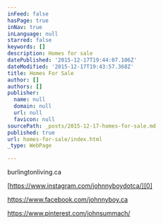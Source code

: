 ```yaml
---
inFeed: false
hasPage: true
inNav: true
inLanguage: null
starred: false
keywords: []
description: Homes for sale
datePublished: '2015-12-17T19:44:07.106Z'
dateModified: '2015-12-17T19:43:57.368Z'
title: Homes For Sale
author: []
authors: []
publisher:
  name: null
  domain: null
  url: null
  favicon: null
sourcePath: _posts/2015-12-17-homes-for-sale.md
published: true
url: homes-for-sale/index.html
_type: WebPage

---
```

burlingtonliving.ca

[https://www.instagram.com/johnnyboydotca/][0]

https://www.facebook.com/johnnyboy.ca

https://www.pinterest.com/johnsummach/

[0]: null